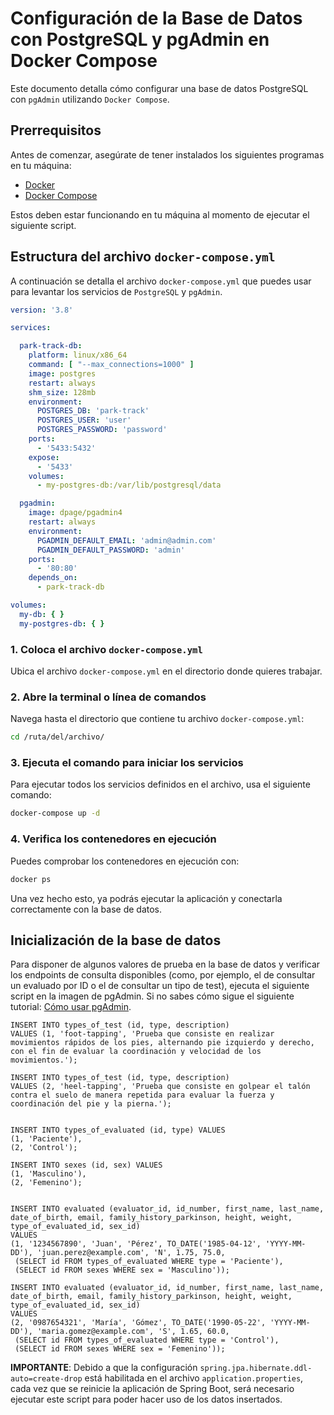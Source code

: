 # Configuración de la Base de Datos con PostgreSQL y pgAdmin en Docker Compose

Este documento detalla cómo configurar una base de datos PostgreSQL con `pgAdmin` utilizando `Docker Compose`.

## Prerrequisitos

Antes de comenzar, asegúrate de tener instalados los siguientes programas en tu máquina:

- [Docker](https://www.docker.com/)
- [Docker Compose](https://docs.docker.com/compose/install/)

Estos deben estar funcionando en tu máquina al momento de ejecutar el siguiente script.

## Estructura del archivo `docker-compose.yml`

A continuación se detalla el archivo `docker-compose.yml` que puedes usar para levantar los servicios de `PostgreSQL` y
`pgAdmin`.

```yaml
version: '3.8'

services:

  park-track-db:
    platform: linux/x86_64
    command: [ "--max_connections=1000" ]
    image: postgres
    restart: always
    shm_size: 128mb
    environment:
      POSTGRES_DB: 'park-track'
      POSTGRES_USER: 'user'
      POSTGRES_PASSWORD: 'password'
    ports:
      - '5433:5432'
    expose:
      - '5433'
    volumes:
      - my-postgres-db:/var/lib/postgresql/data

  pgadmin:
    image: dpage/pgadmin4
    restart: always
    environment:
      PGADMIN_DEFAULT_EMAIL: 'admin@admin.com'
      PGADMIN_DEFAULT_PASSWORD: 'admin'
    ports:
      - '80:80'
    depends_on:
      - park-track-db

volumes:
  my-db: { }
  my-postgres-db: { }
```

### 1. Coloca el archivo `docker-compose.yml`

Ubica el archivo `docker-compose.yml` en el directorio donde quieres trabajar.

### 2. Abre la terminal o línea de comandos

Navega hasta el directorio que contiene tu archivo `docker-compose.yml`:

```bash
cd /ruta/del/archivo/
```

### 3. Ejecuta el comando para iniciar los servicios

Para ejecutar todos los servicios definidos en el archivo, usa el siguiente comando:

```bash
docker-compose up -d
```

### 4. Verifica los contenedores en ejecución

Puedes comprobar los contenedores en ejecución con:

```bash
docker ps
```

Una vez hecho esto, ya podrás ejecutar la aplicación y conectarla correctamente con la base de datos.

## Inicialización de la base de datos

Para disponer de algunos valores de prueba en la base de datos y verificar los endpoints de consulta disponibles (como,
por ejemplo, el de consultar un evaluado por ID o el de consultar un tipo de test), ejecuta el siguiente script en la
imagen de pgAdmin. Si no sabes cómo sigue el siguiente tutorial: [Cómo usar pgAdmin](Using%20pgAdmin.md).

``` postgresql
INSERT INTO types_of_test (id, type, description) 
VALUES (1, 'foot-tapping', 'Prueba que consiste en realizar movimientos rápidos de los pies, alternando pie izquierdo y derecho, con el fin de evaluar la coordinación y velocidad de los movimientos.');

INSERT INTO types_of_test (id, type, description) 
VALUES (2, 'heel-tapping', 'Prueba que consiste en golpear el talón contra el suelo de manera repetida para evaluar la fuerza y coordinación del pie y la pierna.');


INSERT INTO types_of_evaluated (id, type) VALUES 
(1, 'Paciente'),
(2, 'Control');

INSERT INTO sexes (id, sex) VALUES 
(1, 'Masculino'),
(2, 'Femenino');


INSERT INTO evaluated (evaluator_id, id_number, first_name, last_name, date_of_birth, email, family_history_parkinson, height, weight, type_of_evaluated_id, sex_id) 
VALUES 
(1, '1234567890', 'Juan', 'Pérez', TO_DATE('1985-04-12', 'YYYY-MM-DD'), 'juan.perez@example.com', 'N', 1.75, 75.0, 
 (SELECT id FROM types_of_evaluated WHERE type = 'Paciente'), 
 (SELECT id FROM sexes WHERE sex = 'Masculino'));

INSERT INTO evaluated (evaluator_id, id_number, first_name, last_name, date_of_birth, email, family_history_parkinson, height, weight, type_of_evaluated_id, sex_id) 
VALUES 
(2, '0987654321', 'María', 'Gómez', TO_DATE('1990-05-22', 'YYYY-MM-DD'), 'maria.gomez@example.com', 'S', 1.65, 60.0, 
 (SELECT id FROM types_of_evaluated WHERE type = 'Control'), 
 (SELECT id FROM sexes WHERE sex = 'Femenino'));

```

**IMPORTANTE**: Debido a que la configuración `spring.jpa.hibernate.ddl-auto=create-drop` está habilitada en el archivo
`application.properties`, cada vez que se reinicie la aplicación de Spring Boot, será necesario ejecutar este script
para poder hacer uso de los datos insertados. 

